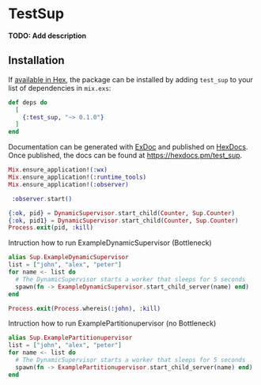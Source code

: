 # TestSup

**TODO: Add description**

## Installation

If [available in Hex](https://hex.pm/docs/publish), the package can be installed
by adding `test_sup` to your list of dependencies in `mix.exs`:

```elixir
def deps do
  [
    {:test_sup, "~> 0.1.0"}
  ]
end
```

Documentation can be generated with [ExDoc](https://github.com/elixir-lang/ex_doc)
and published on [HexDocs](https://hexdocs.pm). Once published, the docs can
be found at <https://hexdocs.pm/test_sup>.

``` elixir
Mix.ensure_application!(:wx)
Mix.ensure_application!(:runtime_tools)
Mix.ensure_application!(:observer)

 :observer.start()

{:ok, pid} = DynamicSupervisor.start_child(Counter, Sup.Counter)
{:ok, pid1} = DynamicSupervisor.start_child(Counter, Sup.Counter)
Process.exit(pid, :kill)
```

Intruction how to run ExampleDynamicSupervisor (Bottleneck)
``` elixir
alias Sup.ExampleDynamicSupervisor
list = ["john", "alex", "peter"]
for name <- list do
  # The DynamicSupervisor starts a worker that sleeps for 5 seconds
  spawn(fn -> ExampleDynamicSupervisor.start_child_server(name) end)
end

Process.exit(Process.whereis(:john), :kill)
```

Intruction how to run ExamplePartitionupervisor (no Bottleneck)

``` elixir
alias Sup.ExamplePartitionupervisor
list = ["john", "alex", "peter"]
for name <- list do
  # The DynamicSupervisor starts a worker that sleeps for 5 seconds
  spawn(fn -> ExamplePartitionupervisor.start_child_server(name) end)
end
```